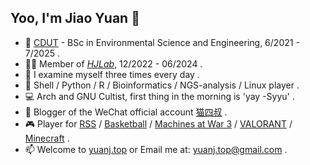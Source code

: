 ## Yoo, I'm Jiao Yuan 👋

- 🏫 [CDUT](https://www.cdut.edu.cn/) - BSc in Environmental Science and Engineering, 6/2021 - 7/2025 .
- 👨‍🎓 Member of _[HJLab](https://www.x-mol.com/groups/hj-lab)_, 12/2022 - 06/2024 .
- 🧭 I examine myself three times every day .
- 🧬 Shell / Python / R / Bioinformatics / NGS-analysis / Linux player .
- 💻 Arch and GNU Cultist, first thing in the morning is 'yay -Syyu' .
- 📗 Blogger of the WeChat official account  [猫四叔](https://yuanj.top/images/wechat.jpg) .
- 🎮 Player for [RSS](https://en.wikipedia.org/wiki/RSS) / [Basketball](https://zh.wikipedia.org/wiki/%E7%AF%AE%E7%90%83) / [Machines at War 3](https://www.isotope244.com/machines-at-war-3.html) / [VALORANT](https://val.qq.com/main.html) / [Minecraft](https://www.minecraft.net/zh-hans) .
- 📫 Welcome to [yuanj.top](https://yuanj.top/) or Email me at: [yuanj.top@gmail.com](https://yuanj.top/images/email.png) .

